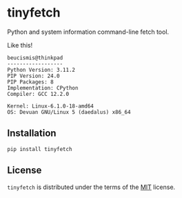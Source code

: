 # tinyfetch

Python and system information command-line fetch tool.

Like this!
```
beucismis@thinkpad
------------------
Python Version: 3.11.2
PIP Version: 24.0
PIP Packages: 8
Implementation: CPython
Compiler: GCC 12.2.0

Kernel: Linux-6.1.0-18-amd64
OS: Devuan GNU/Linux 5 (daedalus) x86_64
```

## Installation

```console
pip install tinyfetch
```

## License

`tinyfetch` is distributed under the terms of the [MIT](LICENSE.txt) license.

